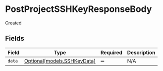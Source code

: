 # PostProjectSSHKeyResponseBody

Created


## Fields

| Field                                                  | Type                                                   | Required                                               | Description                                            |
| ------------------------------------------------------ | ------------------------------------------------------ | ------------------------------------------------------ | ------------------------------------------------------ |
| `data`                                                 | [Optional[models.SSHKeyData]](../models/sshkeydata.md) | :heavy_minus_sign:                                     | N/A                                                    |